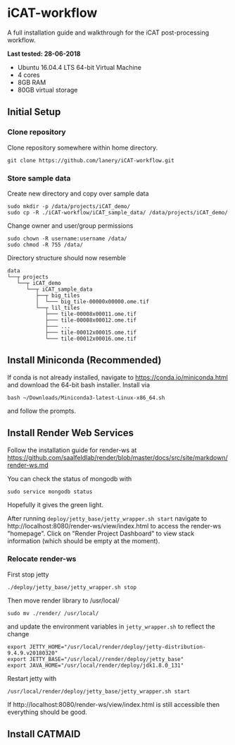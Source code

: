 # iCAT-workflow

A full installation guide and walkthrough for the iCAT post-processing workflow.

**Last tested: 28-06-2018**
* Ubuntu 16.04.4 LTS 64-bit Virtual Machine
* 4 cores
* 8GB RAM
* 80GB virtual storage

## Initial Setup

### Clone repository
Clone repository somewhere within home directory.
```
git clone https://github.com/lanery/iCAT-workflow.git
```

### Store sample data
Create new directory and copy over sample data
```
sudo mkdir -p /data/projects/iCAT_demo/
sudo cp -R ./iCAT-workflow/iCAT_sample_data/ /data/projects/iCAT_demo/
```

Change owner and user/group permissions
```
sudo chown -R username:username /data/
sudo chmod -R 755 /data/
```

Directory structure should now resemble
```
data
└──┬ projects
   └──┬ iCAT_demo
      └──┬ iCAT_sample_data
         ├──┬ big_tiles
         │  └─── big_tile-00000x00000.ome.tif
         └──┬ lil_tiles
            ├─── tile-00008x00011.ome.tif
            ├─── tile-00008x00012.ome.tif
            ├─── ...
            ├─── tile-00012x00015.ome.tif
            └─── tile-00012x00016.ome.tif

```

## Install Miniconda (Recommended)
If conda is not already installed, navigate to https://conda.io/miniconda.html and download the 64-bit bash installer. Install via
```
bash ~/Downloads/Miniconda3-latest-Linux-x86_64.sh
```
and follow the prompts.

## Install Render Web Services
Follow the installation guide for render-ws at
https://github.com/saalfeldlab/render/blob/master/docs/src/site/markdown/render-ws.md

You can check the status of mongodb with
```
sudo service mongodb status
```
Hopefully it gives the green light.

After running `deploy/jetty_base/jetty_wrapper.sh start` navigate to http://localhost:8080/render-ws/view/index.html to access the render-ws "homepage". Click on "Render Project Dashboard" to view stack information (which should be empty at the moment).

### Relocate render-ws
First stop jetty
```
./deploy/jetty_base/jetty_wrapper.sh stop
```

Then move render library to /usr/local/
```
sudo mv ./render/ /usr/local/
```
and update the environment variables in `jetty_wrapper.sh` to reflect the change
```
export JETTY_HOME="/usr/local/render/deploy/jetty-distribution-9.4.9.v20180320"
export JETTY_BASE="/usr/local//render/deploy/jetty_base"
export JAVA_HOME="/usr/local/render/deploy/jdk1.8.0_131"
```

Restart jetty with
```
/usr/local/render/deploy/jetty_base/jetty_wrapper.sh start
```

If http://localhost:8080/render-ws/view/index.html is still accessible then everything should be good.


## Install CATMAID
